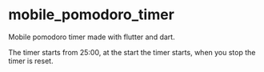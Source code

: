 # mobile_pomodoro_timer

Mobile pomodoro timer made with flutter and dart.

The timer starts from 25:00, at the start the timer starts, when you stop the timer is reset.
 
